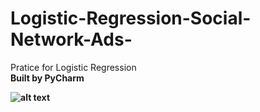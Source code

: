# Logistic-Regression-Social-Network-Ads-
Pratice for Logistic Regression <b>  
Built by PyCharm

![alt text](https://ibb.co/yY4wFFD)
